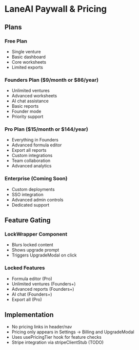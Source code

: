 # LaneAI Paywall & Pricing

## Plans

### Free Plan
- Single venture
- Basic dashboard
- Core worksheets
- Limited exports

### Founders Plan ($9/month or $86/year)
- Unlimited ventures
- Advanced worksheets
- AI chat assistance
- Basic reports
- Founder mode
- Priority support

### Pro Plan ($15/month or $144/year)
- Everything in Founders
- Advanced formula editor
- Export all reports
- Custom integrations
- Team collaboration
- Advanced analytics

### Enterprise (Coming Soon)
- Custom deployments
- SSO integration
- Advanced admin controls
- Dedicated support

## Feature Gating

### LockWrapper Component
- Blurs locked content
- Shows upgrade prompt
- Triggers UpgradeModal on click

### Locked Features
- Formula editor (Pro)
- Unlimited ventures (Founders+)
- Advanced reports (Founders+)
- AI chat (Founders+)
- Export all (Pro)

## Implementation
- No pricing links in header/nav
- Pricing only appears in Settings → Billing and UpgradeModal
- Uses usePricingTier hook for feature checks
- Stripe integration via stripeClientStub (TODO)